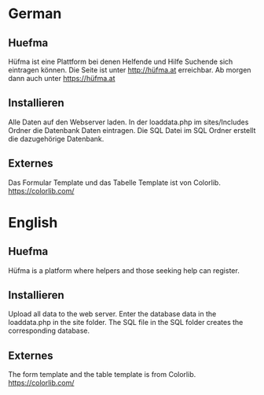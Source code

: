 # German

## Huefma
Hüfma ist eine Plattform bei denen Helfende und Hilfe Suchende sich eintragen können.
Die Seite ist unter http://hüfma.at erreichbar.
Ab morgen dann auch unter https://hüfma.at

## Installieren
Alle Daten auf den Webserver laden. In der loaddata.php im sites/Includes Ordner die Datenbank Daten eintragen.
Die SQL Datei im SQL Ordner erstellt die dazugehörige Datenbank.

## Externes
Das Formular Template und das Tabelle Template ist von Colorlib. https://colorlib.com/


# English

## Huefma
Hüfma is a platform where helpers and those seeking help can register.

## Installieren
Upload all data to the web server. Enter the database data in the loaddata.php in the site folder.
The SQL file in the SQL folder creates the corresponding database.

## Externes
The form template and the table template is from Colorlib. https://colorlib.com/
